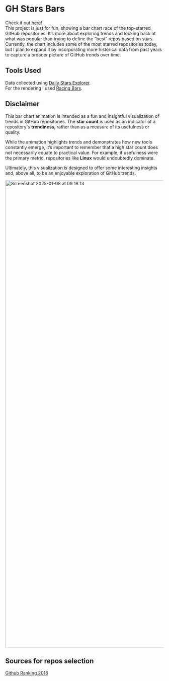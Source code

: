 # GH Stars Bars

Check it out [here](https://emanuelef.github.io/gh-stars-bars/)!   
This project is just for fun, showing a bar chart race of the top-starred GitHub repositories. It’s more about exploring trends and looking back at what was popular than trying to define the “best” repos based on stars.  
Currently, the chart includes some of the most starred repositories today, but I plan to expand it by incorporating more historical data from past years to capture a broader picture of GitHub trends over time.  

## Tools Used

Data collected using [Daily Stars Explorer](https://github.com/emanuelef/daily-stars-explorer).  
For the rendering I used [Racing Bars](https://github.com/hatemhosny/racing-bars).  

## Disclaimer

This bar chart animation is intended as a fun and insightful visualization of trends in GitHub repositories. The **star count** is used as an indicator of a repository's **trendiness**, rather than as a measure of its usefulness or quality.

While the animation highlights trends and demonstrates how new tools constantly emerge, it’s important to remember that a high star count does not necessarily equate to practical value. For example, if usefulness were the primary metric, repositories like **Linux** would undoubtedly dominate.

Ultimately, this visualization is designed to offer some interesting insights and, above all, to be an enjoyable exploration of GitHub trends.

<img width="1487" alt="Screenshot 2025-01-08 at 09 18 13" src="https://github.com/user-attachments/assets/319259b7-dc30-49d8-9f91-1bbc8e433f33" />

## Sources for repos selection

[Github Ranking 2018](https://github.com/EvanLi/Github-Ranking/blob/74c54d4eb1dfb28c695e8a4da4d7b2262ea450bb/Top100/Top-100-stars.md)

